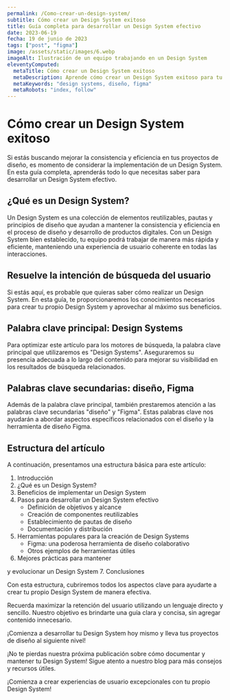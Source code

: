 ```yaml
---
permalink: /Como-crear-un-design-system/
subtitle: Cómo crear un Design System exitoso
title: Guía completa para desarrollar un Design System efectivo
date: 2023-06-19
fecha: 19 de junio de 2023
tags: ["post", "figma"]
image: /assets/static/images/6.webp
imageAlt: Ilustración de un equipo trabajando en un Design System
eleventyComputed:
  metaTitle: Cómo crear un Design System exitoso
  metaDescription: Aprende cómo crear un Design System exitoso para tu proyecto. Descubre las mejores prácticas, herramientas y consejos para optimizar tu flujo de trabajo y mejorar la consistencia en el diseño. ¡Comienza a crear experiencias de usuario excepcionales con tu propio Design System!
  metaKeywords: "design systems, diseño, figma"
  metaRobots: "index, follow"
---
```


# Cómo crear un Design System exitoso

Si estás buscando mejorar la consistencia y eficiencia en tus proyectos de diseño, es momento de considerar la implementación de un Design System. En esta guía completa, aprenderás todo lo que necesitas saber para desarrollar un Design System efectivo.

## ¿Qué es un Design System?

Un Design System es una colección de elementos reutilizables, pautas y principios de diseño que ayudan a mantener la consistencia y eficiencia en el proceso de diseño y desarrollo de productos digitales. Con un Design System bien establecido, tu equipo podrá trabajar de manera más rápida y eficiente, manteniendo una experiencia de usuario coherente en todas las interacciones.

## Resuelve la intención de búsqueda del usuario

Si estás aquí, es probable que quieras saber cómo realizar un Design System. En esta guía, te proporcionaremos los conocimientos necesarios para crear tu propio Design System y aprovechar al máximo sus beneficios.


## Palabra clave principal: Design Systems

Para optimizar este artículo para los motores de búsqueda, la palabra clave principal que utilizaremos es "Design Systems". Aseguraremos su presencia adecuada a lo largo del contenido para mejorar su visibilidad en los resultados de búsqueda relacionados.

## Palabras clave secundarias: diseño, Figma

Además de la palabra clave principal, también prestaremos atención a las palabras clave secundarias "diseño" y "Figma". Estas palabras clave nos ayudarán a abordar aspectos específicos relacionados con el diseño y la herramienta de diseño Figma.

## Estructura del artículo

A continuación, presentamos una estructura básica para este artículo:

1. Introducción
2. ¿Qué es un Design System?
3. Beneficios de implementar un Design System
4. Pasos para desarrollar un Design System efectivo
   - Definición de objetivos y alcance
   - Creación de componentes reutilizables
   - Establecimiento de pautas de diseño
   - Documentación y distribución
5. Herramientas populares para la creación de Design Systems
   - Figma: una poderosa herramienta de diseño colaborativo
   - Otros ejemplos de herramientas útiles
6. Mejores prácticas para mantener

 y evolucionar un Design System
7. Conclusiones

Con esta estructura, cubriremos todos los aspectos clave para ayudarte a crear tu propio Design System de manera efectiva.

Recuerda maximizar la retención del usuario utilizando un lenguaje directo y sencillo. Nuestro objetivo es brindarte una guía clara y concisa, sin agregar contenido innecesario.

¡Comienza a desarrollar tu Design System hoy mismo y lleva tus proyectos de diseño al siguiente nivel!

¡No te pierdas nuestra próxima publicación sobre cómo documentar y mantener tu Design System! Sigue atento a nuestro blog para más consejos y recursos útiles.

¡Comienza a crear experiencias de usuario excepcionales con tu propio Design System!
```
